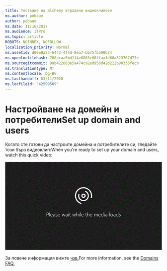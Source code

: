 ```yaml
---
title: Тестване на alchemy вградени видеоклипове
ms.author: pebaum
author: pebaum
ms.date: 11/16/2017
ms.audience: ITPro
ms.topic: article
ROBOTS: NOINDEX, NOFOLLOW
localization_priority: Normal
ms.assetid: d00e9a23-6443-4f4d-8ea7-bb75fb590b74
ms.openlocfilehash: 700acaa5bd114e6883c66ffaa1d60a523767d77e
ms.sourcegitcommit: 9ab422063e5a474c92ed956d42d222b90336fecb
ms.translationtype: MT
ms.contentlocale: bg-BG
ms.lasthandoff: 03/11/2020
ms.locfileid: "42599509"
---
```

# <a name="set-up-domain-and-users"></a><span data-ttu-id="a6c3e-102">Настройване на домейн и потребители</span><span class="sxs-lookup"><span data-stu-id="a6c3e-102">Set up domain and users</span></span>

<span data-ttu-id="a6c3e-103">Когато сте готови да настроите домейна и потребителите си, гледайте този бърз видеоклип:</span><span class="sxs-lookup"><span data-stu-id="a6c3e-103">When you're ready to set up your domain and users, watch this quick video:</span></span>
  
![Вашият браузър не поддържа видео.](media/MSN_Video_Widget.gif)
  
<span data-ttu-id="a6c3e-106">За повече информация вижте [чзв.](https://docs.microsoft.com/office365/admin/setup/domains-faq)</span><span class="sxs-lookup"><span data-stu-id="a6c3e-106">For more information, see the [Domains FAQ.](https://docs.microsoft.com/office365/admin/setup/domains-faq)</span></span>